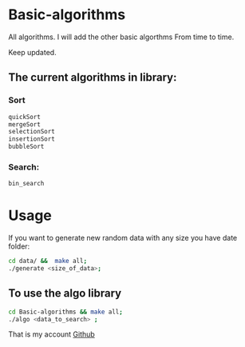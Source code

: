 # Basic-algorithms

All algorithms.       I will add the other basic algorthms From time to time.

Keep updated.

## The current algorithms in library:

### Sort 
```bash
quickSort
mergeSort
selectionSort
insertionSort
bubbleSort
```
### Search:
```bash
bin_search
```

Usage
=======

If you want to generate new random data with any size you have date folder:

```bash
cd data/ &&  make all;
./generate <size_of_data>;
```

## To use the algo library

```bash
cd Basic-algorithms && make all;
./algo <data_to_search> ;
```
That is my account [Github](https://github.com/WikiGenius)
